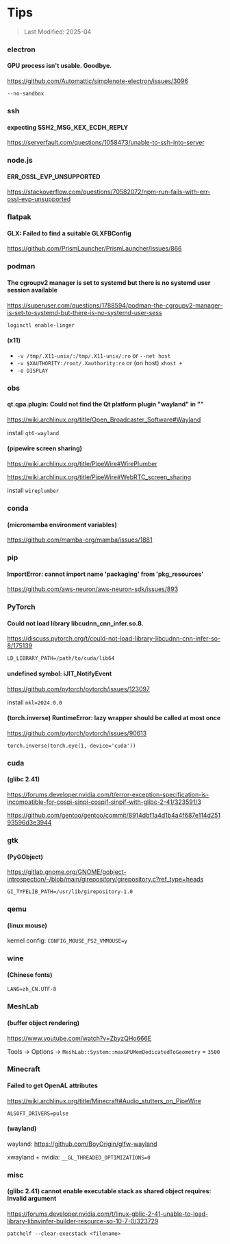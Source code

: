 # Tips

> Last Modified: 2025-04

### electron

#### GPU process isn't usable. Goodbye.

https://github.com/Automattic/simplenote-electron/issues/3096

`--no-sandbox`

### ssh

#### expecting SSH2_MSG_KEX_ECDH_REPLY

https://serverfault.com/questions/1058473/unable-to-ssh-into-server

### node.js

#### ERR_OSSL_EVP_UNSUPPORTED

https://stackoverflow.com/questions/70582072/npm-run-fails-with-err-ossl-evp-unsupported

### flatpak

#### GLX: Failed to find a suitable GLXFBConfig

https://github.com/PrismLauncher/PrismLauncher/issues/866

### podman

#### The cgroupv2 manager is set to systemd but there is no systemd user session available

https://superuser.com/questions/1788594/podman-the-cgroupv2-manager-is-set-to-systemd-but-there-is-no-systemd-user-sess

`loginctl enable-linger`

#### (x11)

- `-v /tmp/.X11-unix/:/tmp/.X11-unix/:ro` or `--net host`
- `-v $XAUTHORITY:/root/.Xauthority:ro` or (on host) `xhost +`
- `-e DISPLAY`

### obs

#### qt.qpa.plugin: Could not find the Qt platform plugin "wayland" in ""

https://wiki.archlinux.org/title/Open_Broadcaster_Software#Wayland

install `qt6-wayland`

#### (pipewire screen sharing)

https://wiki.archlinux.org/title/PipeWire#WirePlumber

https://wiki.archlinux.org/title/PipeWire#WebRTC_screen_sharing

install `wireplumber`

### conda

#### (micromamba environment variables)

https://github.com/mamba-org/mamba/issues/1881

### pip

#### ImportError: cannot import name 'packaging' from 'pkg_resources'

https://github.com/aws-neuron/aws-neuron-sdk/issues/893

### PyTorch

#### Could not load library libcudnn_cnn_infer.so.8.

https://discuss.pytorch.org/t/could-not-load-library-libcudnn-cnn-infer-so-8/175139

`LD_LIBRARY_PATH=/path/to/cuda/lib64`

#### undefined symbol: iJIT_NotifyEvent

https://github.com/pytorch/pytorch/issues/123097

install `mkl=2024.0.0`

#### (torch.inverse) RuntimeError: lazy wrapper should be called at most once

https://github.com/pytorch/pytorch/issues/90613

`torch.inverse(torch.eye(1, device='cuda'))`

### cuda

#### (glibc 2.41)

https://forums.developer.nvidia.com/t/error-exception-specification-is-incompatible-for-cospi-sinpi-cospif-sinpif-with-glibc-2-41/323591/3

https://github.com/gentoo/gentoo/commit/8914dbf1a4d1b4a4f687e114d25193596d3e3944

### gtk

#### (PyGObject)

https://gitlab.gnome.org/GNOME/gobject-introspection/-/blob/main/girepository/girepository.c?ref_type=heads

`GI_TYPELIB_PATH=/usr/lib/girepository-1.0`

### qemu

#### (linux mouse)

kernel config: `CONFIG_MOUSE_PS2_VMMOUSE=y`

### wine

#### (Chinese fonts)

`LANG=zh_CN.UTF-8`

### MeshLab

#### (buffer object rendering)

https://www.youtube.com/watch?v=ZbyzQHo666E

Tools -> Options -> `MeshLab::System::maxGPUMemDedicatedToGeometry` = `3500`

### Minecraft

#### Failed to get OpenAL attributes

https://wiki.archlinux.org/title/Minecraft#Audio_stutters_on_PipeWire

`ALSOFT_DRIVERS=pulse`

#### (wayland)

wayland: https://github.com/BoyOrigin/glfw-wayland

xwayland + nvidia: `__GL_THREADED_OPTIMIZATIONS=0`

### misc

#### (glibc 2.41) cannot enable executable stack as shared object requires: Invalid argument

https://forums.developer.nvidia.com/t/linux-gblic-2-41-unable-to-load-library-libnvinfer-builder-resource-so-10-7-0/323729

`patchelf --clear-execstack <filename>`
